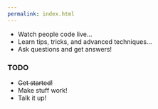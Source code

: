 ```yaml
---
permalink: index.html
---
```


* Watch people code live...
* Learn tips, tricks, and advanced techniques...
* Ask questions and get answers!

### TODO

* ~~Get started!~~
* Make stuff work!
* Talk it up!
